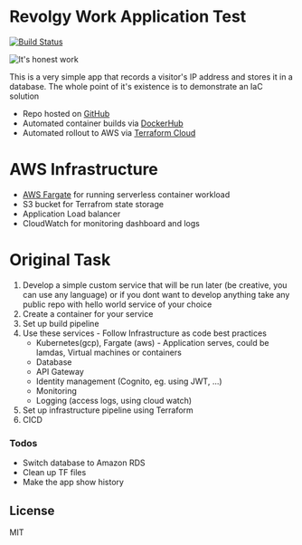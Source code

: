# Revolgy Work Application Test

[![Build Status](httpstravis-ci.orgjoemccanndillinger.svgbranch=master)](httpstravis-ci.orgjoemccanndillinger)

![It's honest work](httpsi.redd.itjqpuqv2uzag21.png)

This is a very simple app that records a visitor's IP address and stores it in a database. The whole point of it's existence is to demonstrate an IaC solution 

  - Repo hosted on [GitHub](httpsgithub.comaleksgain)
  - Automated container builds via [DockerHub](httpshub.docker.comraleksgainrevolgy-test)
  - Automated rollout to AWS via [Terraform Cloud](httpsapp.terraform.ioapp)

# AWS Infrastructure

  - [AWS Fargate](httpsaws.amazon.comfargate) for running serverless container workload
  - S3 bucket for Terrafrom state storage
  - Application Load balancer
  - CloudWatch for monitoring dashboard and logs

# Original Task

1. Develop a simple custom service that will be run later (be creative, you can use any language) or if you dont want to develop anything take any public repo with hello world service of your choice
2. Create a container for your service
3. Set up build pipeline
4. Use these services - Follow Infrastructure as code best practices
    - Kubernetes(gcp), Fargate (aws) - Application serves, could be lamdas, Virtual machines or containers
    - Database
    - API Gateway
    - Identity management (Cognito, eg. using JWT, ...)
    - Monitoring
    - Logging (access logs, using cloud watch)
5. Set up infrastructure pipeline using Terraform
6. CICD


### Todos

 - Switch database to Amazon RDS
 - Clean up TF files
 - Make the app show history

License
----

MIT
